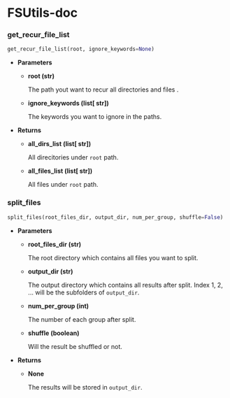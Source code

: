 # FSUtils-doc

### get_recur_file_list

```python
get_recur_file_list(root, ignore_keywords=None)
```

- **Parameters**

  - **root (str)**

    The path yout want to recur all directories and files .

  - **ignore_keywords (list[ str])**

    The keywords you want to ignore in the paths.

- **Returns**

  - **all_dirs_list (list[ str])**

    All direcitories under `root` path.

  - **all_files_list (list[ str])**

    All files under `root` path.

### split_files

```python
split_files(root_files_dir, output_dir, num_per_group, shuffle=False)
```

- **Parameters**

  - **root_files_dir (str)** 

    The root directory which contains all files you want to split.

  - **output_dir (str)**

    The output directory which contains all results after split. Index 1, 2, ... will be the subfolders of `output_dir`.

  - **num_per_group (int)**

    The number of each group after split.

  - **shuffle (boolean)**

    Will the result be shuffled or not.

- **Returns**

  - **None**

    The results will be stored in `output_dir`.

